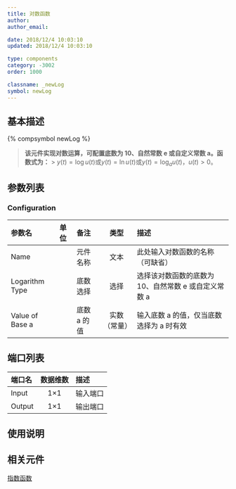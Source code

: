 ```yaml
---
title: 对数函数
author:
author_email:

date: 2018/12/4 10:03:10
updated: 2018/12/4 10:03:10

type: components
category: -3002
order: 1000

classname: _newLog
symbol: newLog
---
```


## 基本描述

{% compsymbol newLog %}

> **该元件实现对数运算，可配置底数为 10、自然常数 e 或自定义常数 a。函数式为：** > $y(t) = \log u(t)$或$y(t) = \ln u(t)$或$y(t) = {\log _a}u(t)$，$u(t)>0$。

## 参数列表

### Configuration

| 参数名          | 单位 | 备注        |     类型     | 描述                                                 |
| :-------------- | :--- | :---------- | :----------: | :--------------------------------------------------- |
| Name            |      | 元件名称    |     文本     | 此处输入对数函数的名称（可缺省）                     |
| Logarithm Type  |      | 底数选择    |     选择     | 选择该对数函数的底数为 10、自然常数 e 或自定义常数 a |
| Value of Base a |      | 底数 a 的值 | 实数（常量） | 输入底数 a 的值，仅当底数选择为 a 时有效             |

## 端口列表

| 端口名 | 数据维数 | 描述     |
| :----- | :------: | :------- |
| Input  |   1×1    | 输入端口 |
| Output |   1×1    | 输出端口 |

## 使用说明

## 相关元件

[指数函数](comp_newExp.html)
